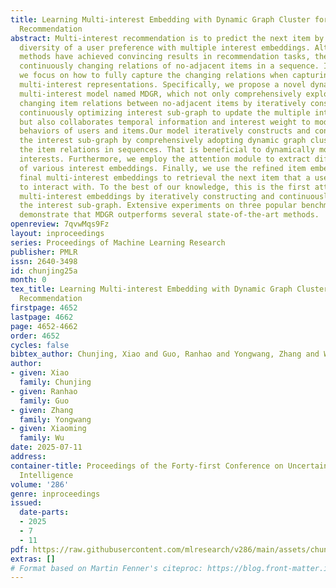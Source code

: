 ```yaml
---
title: Learning Multi-interest Embedding with Dynamic Graph Cluster for Sequention
  Recommendation
abstract: Multi-interest recommendation is to predict the next item by representing
  diversity of a user preference with multiple interest embeddings. Although existing
  methods have achieved convincing results in recommendation tasks, they ignore the
  continuously changing relations of no-adjacent items in a sequence. In this paper,
  we focus on how to fully capture the changing relations when capturing the user
  multi-interest representations. Specifically, we propose a novel dynamic graph cluster-based
  multi-interest model named MDGR, which not only comprehensively explores the real
  changing item relations between no-adjacent items by iteratively constructing and
  continuously optimizing interest sub-graph to update the multiple interest embeddings
  but also collaborates temporal information and interest weight to model the interactive
  behaviors of users and items.Our model iteratively constructs and continuously optimizes
  the interest sub-graph by comprehensively adopting dynamic graph cluster to explore
  the item relations in sequences. That is beneficial to dynamically model user multiple
  interests. Furthermore, we employ the attention module to extract different influence
  of various interest embeddings. Finally, we use the refined item embedding and the
  final multi-interest embeddings to retrieval the next item that a user is most likely
  to interact with. To the best of our knowledge, this is the first attempt to explore
  multi-interest embeddings by iteratively constructing and continuously optimizing
  the interest sub-graph. Extensive experiments on three popular benchmark datasets
  demonstrate that MDGR outperforms several state-of-the-art methods.
openreview: 7qvwMqs9Fz
layout: inproceedings
series: Proceedings of Machine Learning Research
publisher: PMLR
issn: 2640-3498
id: chunjing25a
month: 0
tex_title: Learning Multi-interest Embedding with Dynamic Graph Cluster for Sequention
  Recommendation
firstpage: 4652
lastpage: 4662
page: 4652-4662
order: 4652
cycles: false
bibtex_author: Chunjing, Xiao and Guo, Ranhao and Yongwang, Zhang and Wu, Xiaoming
author:
- given: Xiao
  family: Chunjing
- given: Ranhao
  family: Guo
- given: Zhang
  family: Yongwang
- given: Xiaoming
  family: Wu
date: 2025-07-11
address:
container-title: Proceedings of the Forty-first Conference on Uncertainty in Artificial
  Intelligence
volume: '286'
genre: inproceedings
issued:
  date-parts:
  - 2025
  - 7
  - 11
pdf: https://raw.githubusercontent.com/mlresearch/v286/main/assets/chunjing25a/chunjing25a.pdf
extras: []
# Format based on Martin Fenner's citeproc: https://blog.front-matter.io/posts/citeproc-yaml-for-bibliographies/
---
```

